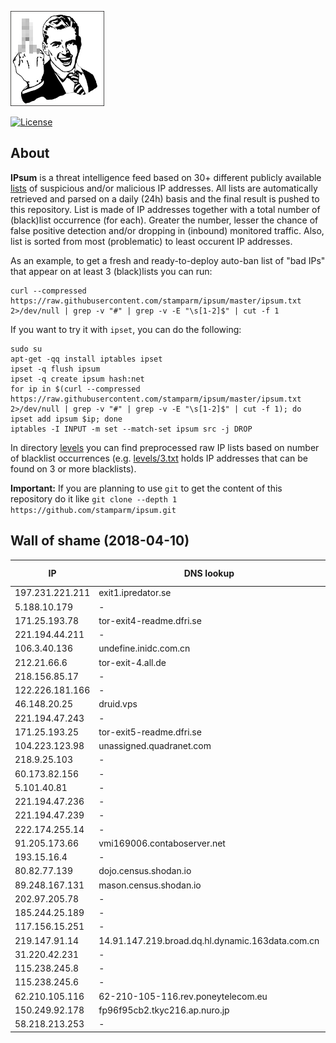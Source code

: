 ![Logo](logo.png)

[![License](https://img.shields.io/badge/license-Public_domain-red.svg)](https://wiki.creativecommons.org/wiki/Public_domain)

About
----

**IPsum** is a threat intelligence feed based on 30+ different publicly available [lists](https://github.com/stamparm/maltrail) of suspicious and/or malicious IP addresses. All lists are automatically retrieved and parsed on a daily (24h) basis and the final result is pushed to this repository. List is made of IP addresses together with a total number of (black)list occurrence (for each). Greater the number, lesser the chance of false positive detection and/or dropping in (inbound) monitored traffic. Also, list is sorted from most (problematic) to least occurent IP addresses.

As an example, to get a fresh and ready-to-deploy auto-ban list of "bad IPs" that appear on at least 3 (black)lists you can run:

```
curl --compressed https://raw.githubusercontent.com/stamparm/ipsum/master/ipsum.txt 2>/dev/null | grep -v "#" | grep -v -E "\s[1-2]$" | cut -f 1
```

If you want to try it with `ipset`, you can do the following:

```
sudo su
apt-get -qq install iptables ipset
ipset -q flush ipsum
ipset -q create ipsum hash:net
for ip in $(curl --compressed https://raw.githubusercontent.com/stamparm/ipsum/master/ipsum.txt 2>/dev/null | grep -v "#" | grep -v -E "\s[1-2]$" | cut -f 1); do ipset add ipsum $ip; done
iptables -I INPUT -m set --match-set ipsum src -j DROP
```

In directory [levels](levels) you can find preprocessed raw IP lists based on number of blacklist occurrences (e.g. [levels/3.txt](levels/3.txt) holds IP addresses that can be found on 3 or more blacklists).

**Important:** If you are planning to use `git` to get the content of this repository do it like `git clone --depth 1 https://github.com/stamparm/ipsum.git`

Wall of shame (2018-04-10)
----

|IP|DNS lookup|Number of (black)lists|
|---|---|--:|
197.231.221.211|exit1.ipredator.se|10
5.188.10.179|-|10
171.25.193.78|tor-exit4-readme.dfri.se|9
221.194.44.211|-|9
106.3.40.136|undefine.inidc.com.cn|9
212.21.66.6|tor-exit-4.all.de|8
218.156.85.17|-|8
122.226.181.166|-|8
46.148.20.25|druid.vps|8
221.194.47.243|-|8
171.25.193.25|tor-exit5-readme.dfri.se|8
104.223.123.98|unassigned.quadranet.com|8
218.9.25.103|-|8
60.173.82.156|-|8
5.101.40.81|-|8
221.194.47.236|-|8
221.194.47.239|-|8
222.174.255.14|-|8
91.205.173.66|vmi169006.contaboserver.net|8
193.15.16.4|-|8
80.82.77.139|dojo.census.shodan.io|8
89.248.167.131|mason.census.shodan.io|8
202.97.205.78|-|8
185.244.25.189|-|8
117.156.15.251|-|8
219.147.91.14|14.91.147.219.broad.dq.hl.dynamic.163data.com.cn|8
31.220.42.231|-|8
115.238.245.8|-|8
115.238.245.6|-|8
62.210.105.116|62-210-105-116.rev.poneytelecom.eu|8
150.249.92.178|fp96f95cb2.tkyc216.ap.nuro.jp|8
58.218.213.253|-|8
